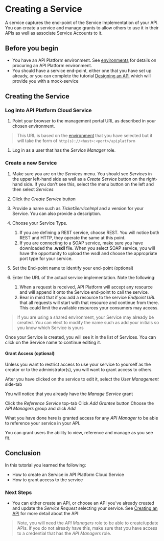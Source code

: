 # Creating a Service

A service captures the end-point of the Service Implementation of your API.  You can create a service and manage grants to allow others to use it in their APIs as well as associate Service Accounts to it.

## Before you begin

- You have an API Platform environment.  See [environments](../../../environments/README.md) for details on procuring an API Platform environment.
- You should have a service end-point, either one that you have set up already, or you can complete the tutorial [Designing an API](../../design/design_api) which will provide you with a mock-service

## Creating the Service

### Log into API Platform Cloud Service

1. Point your browser to the management portal URL as described in your chosen environment.

> This URL is based on the [environment](../../../environments/README.md) that you have selected but it will take the form of `http(s)://<host>:<port>/apiplatform`

1. Log in as a user that has the *Service Manager* role.  

### Create a new Service

1. Make sure you are on the *Services* menu.  You should see *Services* in the upper left-hand side as well as a *Create Service* button on the right-hand side.  If you don't see this, select the menu button on the left and then select *Services*

1. Click the *Create Service* button

1. Provide a name such as _TicketServiceImpl_ and a version for your Service.  You can also provide a description.  
1. Choose your Service Type.
   1. If you are defining a REST service, choose REST.  You will notice both REST and HTTP, they operate the same at this point.
   1. If you are connecting to a SOAP service, make sure you have downloaded the **.wsdl** file.  When you select SOAP service, you will have the opportunity to upload the wsdl and choose the appropriate port type for your service.

1. Set the End-point name to identify your end-point (optional)
1. Enter the URL of the actual service implementation.  Note the following:
   1. When a request is received, API Platform will accept any resource and will append it onto the Service end-point to call the service.
   1. Bear in mind that if you add a resource to the service *Endpoint URL* that all requests will start with that resource and continue from there.  This could limit the available resources your consumers may access.

> If you are using a shared environment, your Service may already be created.  You can elect to modify the name such as add your initials so you know which Service is yours

Once your Service is created, you will see it in the list of Services.  You can click on the Service name to continue editing it.

#### Grant Access (optional)

Unless you want to restrict access to use your service to yourself as the creator or to the administrator(s), you will want to grant access to others.

After you have clicked on the service to edit it, select the *User Management* side-tab

You will notice that you already have the *Manage Service* grant

Click the *Reference Service* top-tab
Click *Add Grantee* button
Choose the *API Managers* group and click *Add*

What you have done here is granted access for any *API Manager* to be able to reference your service in your API.

You can grant users the ability to view, reference and manage as you see fit.

## Conclusion

In this tutorial you learned the following:

- How to create an Service in API Platform Cloud Service
- How to grant access to the service
  
### Next Steps

- You can either create an API, or choose an API you've already created and update the *Service Request* selecting your service.  See [Creating an API](../../apis/create_api) for more detail about the API

> Note, you will need the *API Managers* role to be able to create/update APIs.  If you do not already have this, make sure that you have access to a credential that has the *API Managers* role.